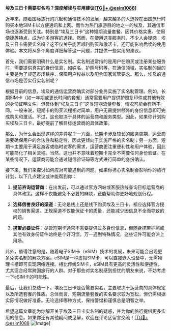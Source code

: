 **埃及三日卡需要实名吗？深度解读与实用建议[[TG💪+ @esim1088](https://t.me/s/esim1088)]**

近年来，随着国际旅行的兴起和通信技术的发展，越来越多的人选择在出国旅行时购买本地SIM卡以方便通讯和上网。而作为热门旅游目的地之一的埃及，其通信市场也逐渐受到关注。特别是“埃及三日卡”这种短期流量套餐，因其价格实惠、使用便捷等特点，成为许多游客的选择。然而，在使用这类服务时，不少人会疑惑：埃及三日卡需要实名吗？这不仅关乎能否顺利购买和激活卡，还可能影响后续的使用体验。本文将从多个角度详细解答这一问题，并提供一些实用的建议。

首先，我们需要明确什么是实名制。实名制通常指的是用户在购买或注册某些服务时，需要提供真实的身份信息，如姓名、护照号码等。在通信领域，实名制的目的主要是为了规范市场秩序、保障用户权益以及配合国家监管要求。那么，埃及的通信市场是否实行实名制呢？

根据目前的信息，埃及的通信运营商确实对部分业务实施了实名制管理。例如，长期SIM卡（如一年期或更长时间的套餐）通常需要用户提供护照复印件或其他有效的身份证明文件。但具体到“埃及三日卡”这类短期流量套餐，情况可能会有所不同。一般来说，短期卡的购买流程相对简单，用户无需提供额外的身份信息即可完成购买和激活。不过，这也取决于具体的运营商和服务类型。因此，如果你计划购买埃及三日卡，最好提前了解目标运营商的具体政策。

那么，为什么会出现这样的差异呢？一方面，长期卡涉及较长的服务周期，运营商需要确保用户的合法性和稳定性，因此更倾向于实施严格的实名制；另一方面，短期卡主要用于满足游客或临时访客的需求，运营商更注重便利性和用户体验，因此可能简化了相关流程。当然，这也并不意味着短期卡完全不需要任何身份验证。在某些情况下，运营商可能会通过短信验证码等方式进行简单的身份确认。

接下来，我们来探讨如何应对可能遇到的问题。如果你担心实名制会影响你的旅行计划，以下几点建议或许能帮到你：

1. **提前咨询运营商**：在出发前，可以通过官方网站或客服热线查询目标运营商的具体政策。这样不仅能避免不必要的麻烦，还能帮助你更好地规划行程。
   
2. **选择信誉良好的渠道**：无论是线上还是线下购买埃及三日卡，都应选择官方授权的销售渠道。正规渠道不仅能保证卡的质量，还能减少因信息不全而导致的问题。

3. **携带必要证件**：尽管短期卡通常不需要提供过多身份信息，但随身携带护照或其他有效身份证件始终是个好习惯。万一遇到特殊情况，这些证件可能会派上用场。

此外，值得注意的是，随着电子SIM卡（eSIM）技术的发展，未来可能会出现更多免实名制的解决方案。eSIM是一种虚拟SIM卡，可以直接嵌入设备中，无需物理卡槽即可实现网络连接。相比传统SIM卡，eSIM具有更高的灵活性和便捷性，尤其适合经常跨国旅行的人群。对于那些对实名制感到担忧的朋友来说，不妨考虑一下eSIM卡的可能性。

最后，让我们总结一下。埃及三日卡是否需要实名，主要取决于运营商的具体规定以及所选套餐的性质。总体而言，短期流量套餐的实名要求较为宽松，但仍需根据实际情况做好准备。无论选择哪种方式，保持警惕和谨慎总是明智之举。

希望这篇文章能为你解开关于埃及三日卡实名制的疑惑，并为你的旅行提供更多实用的信息。如果你还有其他疑问或见解，欢迎在评论区留言交流！[[TG💪+ @esim1088](https://t.me/s/esim1088) ![Image](https://i.postimg.cc/4NQfJmqS/Snipaste-2025-05-13-00-14-12.png)]